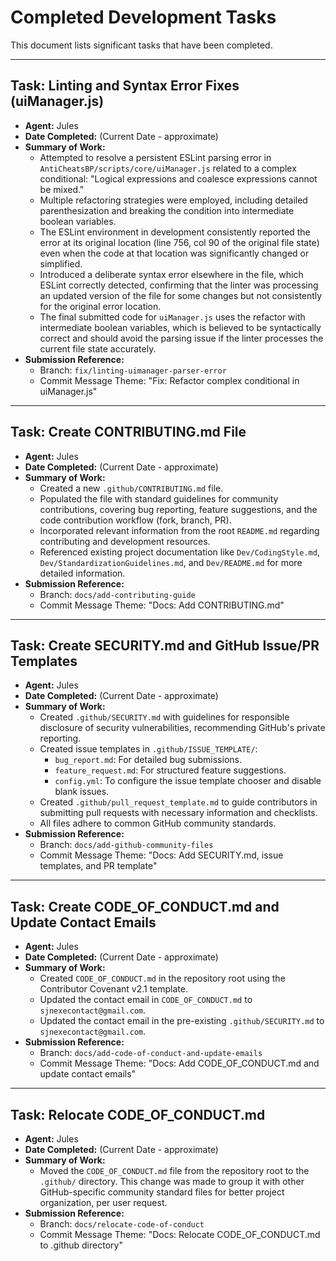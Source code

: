 # Completed Development Tasks

This document lists significant tasks that have been completed.

---

## Task: Linting and Syntax Error Fixes (uiManager.js)
- **Agent:** Jules
- **Date Completed:** (Current Date - approximate)
- **Summary of Work:**
    - Attempted to resolve a persistent ESLint parsing error in `AntiCheatsBP/scripts/core/uiManager.js` related to a complex conditional: "Logical expressions and coalesce expressions cannot be mixed."
    - Multiple refactoring strategies were employed, including detailed parenthesization and breaking the condition into intermediate boolean variables.
    - The ESLint environment in development consistently reported the error at its original location (line 756, col 90 of the original file state) even when the code at that location was significantly changed or simplified.
    - Introduced a deliberate syntax error elsewhere in the file, which ESLint correctly detected, confirming that the linter was processing an updated version of the file for some changes but not consistently for the original error location.
    - The final submitted code for `uiManager.js` uses the refactor with intermediate boolean variables, which is believed to be syntactically correct and should avoid the parsing issue if the linter processes the current file state accurately.
- **Submission Reference:**
    - Branch: `fix/linting-uimanager-parser-error`
    - Commit Message Theme: "Fix: Refactor complex conditional in uiManager.js"

---

## Task: Create CONTRIBUTING.md File
- **Agent:** Jules
- **Date Completed:** (Current Date - approximate)
- **Summary of Work:**
    - Created a new `.github/CONTRIBUTING.md` file.
    - Populated the file with standard guidelines for community contributions, covering bug reporting, feature suggestions, and the code contribution workflow (fork, branch, PR).
    - Incorporated relevant information from the root `README.md` regarding contributing and development resources.
    - Referenced existing project documentation like `Dev/CodingStyle.md`, `Dev/StandardizationGuidelines.md`, and `Dev/README.md` for more detailed information.
- **Submission Reference:**
    - Branch: `docs/add-contributing-guide`
    - Commit Message Theme: "Docs: Add CONTRIBUTING.md"

---

## Task: Create SECURITY.md and GitHub Issue/PR Templates
- **Agent:** Jules
- **Date Completed:** (Current Date - approximate)
- **Summary of Work:**
    - Created `.github/SECURITY.md` with guidelines for responsible disclosure of security vulnerabilities, recommending GitHub's private reporting.
    - Created issue templates in `.github/ISSUE_TEMPLATE/`:
        - `bug_report.md`: For detailed bug submissions.
        - `feature_request.md`: For structured feature suggestions.
        - `config.yml`: To configure the issue template chooser and disable blank issues.
    - Created `.github/pull_request_template.md` to guide contributors in submitting pull requests with necessary information and checklists.
    - All files adhere to common GitHub community standards.
- **Submission Reference:**
    - Branch: `docs/add-github-community-files`
    - Commit Message Theme: "Docs: Add SECURITY.md, issue templates, and PR template"

---

## Task: Create CODE_OF_CONDUCT.md and Update Contact Emails
- **Agent:** Jules
- **Date Completed:** (Current Date - approximate)
- **Summary of Work:**
    - Created `CODE_OF_CONDUCT.md` in the repository root using the Contributor Covenant v2.1 template.
    - Updated the contact email in `CODE_OF_CONDUCT.md` to `sjnexecontact@gmail.com`.
    - Updated the contact email in the pre-existing `.github/SECURITY.md` to `sjnexecontact@gmail.com`.
- **Submission Reference:**
    - Branch: `docs/add-code-of-conduct-and-update-emails`
    - Commit Message Theme: "Docs: Add CODE_OF_CONDUCT.md and update contact emails"

---

## Task: Relocate CODE_OF_CONDUCT.md
- **Agent:** Jules
- **Date Completed:** (Current Date - approximate)
- **Summary of Work:**
    - Moved the `CODE_OF_CONDUCT.md` file from the repository root to the `.github/` directory. This change was made to group it with other GitHub-specific community standard files for better project organization, per user request.
- **Submission Reference:**
    - Branch: `docs/relocate-code-of-conduct`
    - Commit Message Theme: "Docs: Relocate CODE_OF_CONDUCT.md to .github directory"
